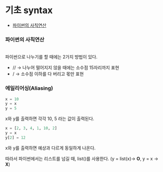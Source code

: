 # 기초 syntax

- [파이썬의 사칙연산](#1-파이썬의-사칙연산)

### 파이썬의 사칙연산

<br>
파이썬으로 나누기를 할 때에는 2가지 방법이 있다.

<br>

- // → 나누어 떨어지지 않을 때에는 소수점 15자리까지 표현
- / → 소수점 이하를 다 버리고 몫만 표현

### 에일리어싱(Aliasing)

```python
x = 10
y = x 
y = 5
```

x와 y를 출력하면 각각 10, 5 라는 값이 출력된다.

```python
x = [2, 3, 4, 1, 10, 2]
y = x
y[2] = 12
```

x와 y를 출력하면 예상과 다르게 동일하게 나온다.

따라서 파이썬에서는 리스트를 넘길 때, list()를 사용한다. (y = list(x)→ **O**, y = x → **X**)

